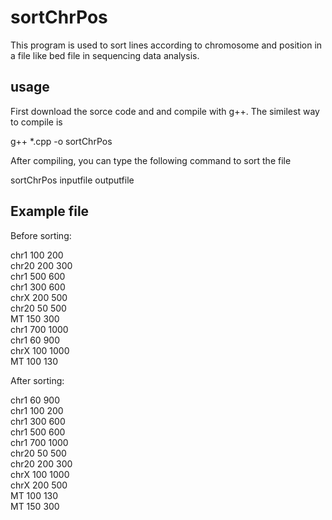 # sortChrPos
This program is used to sort lines according to chromosome and position in a file like bed file in sequencing data analysis.

## usage
First download the sorce code and and compile with g++. The similest way to compile is

g++ *.cpp -o sortChrPos

After compiling, you can type the following command to sort the file

sortChrPos inputfile outputfile

## Example file
Before sorting:

chr1	100	200  
chr20	200	300  
chr1	500	600  
chr1	300	600  
chrX	200	500  
chr20	50	500  
MT	150	300  
chr1	700	1000  
chr1	60	900  
chrX	100	1000  
MT	100	130

After sorting:

chr1	60	900  
chr1	100	200  
chr1	300	600  
chr1	500	600  
chr1	700	1000  
chr20	50	500  
chr20	200	300  
chrX	100	1000  
chrX	200	500  
MT	100	130  
MT	150	300
